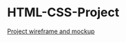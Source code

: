 # HTML-CSS-Project

[Project wireframe and mockup](https://miro.com/app/board/uXjVPJLUw0U=/?share_link_id=307859745254)
